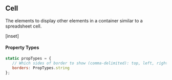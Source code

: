 ﻿## Cell

The elements to display other elements in a container similar to a spreadsheet cell.

[inset]

#### Property Types

```jsx
static propTypes = {
   // Which sides of border to show (comma-delimited): top, left, right, bottom.
   borders: PropTypes.string
};
```
